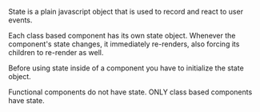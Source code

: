 State is a plain javascript object that is used to record and react to user events.

Each class based component has its own state object.
Whenever the component's state changes, it immediately re-renders, also forcing its children to re-render as well.

Before using state inside of a component you have to initialize the state object.

Functional components do not have state.
ONLY class based components have state.